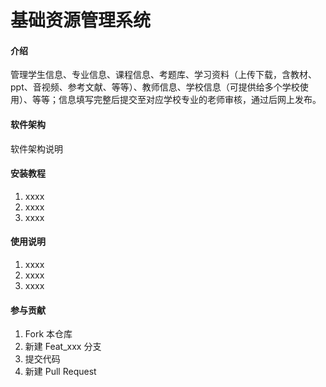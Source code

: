 # 基础资源管理系统

#### 介绍
管理学生信息、专业信息、课程信息、考题库、学习资料（上传下载，含教材、ppt、音视频、参考文献、等等）、教师信息、学校信息（可提供给多个学校使用）、等等；信息填写完整后提交至对应学校专业的老师审核，通过后网上发布。

#### 软件架构
软件架构说明


#### 安装教程

1. xxxx
2. xxxx
3. xxxx

#### 使用说明

1. xxxx
2. xxxx
3. xxxx

#### 参与贡献

1. Fork 本仓库
2. 新建 Feat_xxx 分支
3. 提交代码
4. 新建 Pull Request
